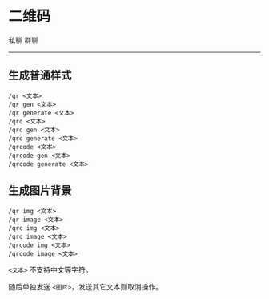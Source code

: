 # 二维码
<span class="span-friend">私聊</span>
<span class="span-group">群聊</span>

---

## 生成普通样式
```
/qr <文本>
/qr gen <文本>
/qr generate <文本>
/qrc <文本>
/qrc gen <文本>
/qrc generate <文本>
/qrcode <文本>
/qrcode gen <文本>
/qrcode generate <文本>
```

## 生成图片背景
```
/qr img <文本>
/qr image <文本>
/qrc img <文本>
/qrc image <文本>
/qrcode img <文本>
/qrcode image <文本>
```
`<文本>` 不支持中文等字符。

随后单独发送 `<图片>`，发送其它文本则取消操作。